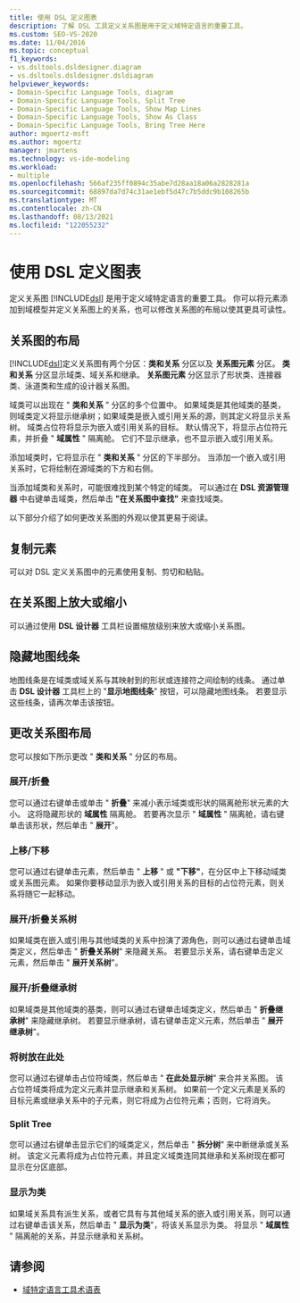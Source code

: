 ```yaml
---
title: 使用 DSL 定义图表
description: 了解 DSL 工具定义关系图是用于定义域特定语言的重要工具。
ms.custom: SEO-VS-2020
ms.date: 11/04/2016
ms.topic: conceptual
f1_keywords:
- vs.dsltools.dsldesigner.diagram
- vs.dsltools.dsldesigner.dsldiagram
helpviewer_keywords:
- Domain-Specific Language Tools, diagram
- Domain-Specific Language Tools, Split Tree
- Domain-Specific Language Tools, Show Map Lines
- Domain-Specific Language Tools, Show As Class
- Domain-Specific Language Tools, Bring Tree Here
author: mgoertz-msft
ms.author: mgoertz
manager: jmartens
ms.technology: vs-ide-modeling
ms.workload:
- multiple
ms.openlocfilehash: 566af235ff0894c35abe7d28aa18a06a2828281a
ms.sourcegitcommit: 68897da7d74c31ae1ebf5d47c7b5ddc9b108265b
ms.translationtype: MT
ms.contentlocale: zh-CN
ms.lasthandoff: 08/13/2021
ms.locfileid: "122055232"
---
```

# <a name="working-with-the-dsl-definition-diagram"></a>使用 DSL 定义图表
定义关系图 [!INCLUDE[dsl](../modeling/includes/dsl_md.md)] 是用于定义域特定语言的重要工具。 你可以将元素添加到域模型并定义关系图上的关系，也可以修改关系图的布局以使其更具可读性。

## <a name="the-layout-of-the-diagram"></a>关系图的布局
 [!INCLUDE[dsl](../modeling/includes/dsl_md.md)]定义关系图有两个分区：**类和关系** 分区以及 **关系图元素** 分区。 **类和关系** 分区显示域类、域关系和继承。 **关系图元素** 分区显示了形状类、连接器类、泳道类和生成的设计器关系图。

 域类可以出现在 " **类和关系** " 分区的多个位置中。 如果域类是其他域类的基类，则域类定义将显示继承树；如果域类是嵌入或引用关系的源，则其定义将显示关系树。 域类占位符将显示为嵌入或引用关系的目标。 默认情况下，将显示占位符元素，并折叠 " **域属性** " 隔离舱。 它们不显示继承，也不显示嵌入或引用关系。

 添加域类时，它将显示在 " **类和关系** " 分区的下半部分。 当添加一个嵌入或引用关系时，它将绘制在源域类的下方和右侧。

 当添加域类和关系时，可能很难找到某个特定的域类。 可以通过在 **DSL 资源管理器** 中右键单击域类，然后单击 **"在关系图中查找"** 来查找域类。

 以下部分介绍了如何更改关系图的外观以使其更易于阅读。

## <a name="copying-elements"></a>复制元素
 可以对 DSL 定义关系图中的元素使用复制、剪切和粘贴。

## <a name="zooming-in-or-out-on-the-diagram"></a>在关系图上放大或缩小
 可以通过使用 **DSL 设计器** 工具栏设置缩放级别来放大或缩小关系图。

## <a name="hiding-map-lines"></a>隐藏地图线条
 地图线条是在域类或域关系与其映射到的形状或连接符之间绘制的线条。 通过单击 **DSL 设计器** 工具栏上的 "**显示地图线条**" 按钮，可以隐藏地图线条。 若要显示这些线条，请再次单击该按钮。

## <a name="changing-the-diagram-layout"></a>更改关系图布局
 您可以按如下所示更改 " **类和关系** " 分区的布局。

### <a name="expandcollapse"></a>展开/折叠
 您可以通过右键单击或单击 " **折叠**" 来减小表示域类或形状的隔离舱形状元素的大小。 这将隐藏形状的 **域属性** 隔离舱。 若要再次显示 " **域属性** " 隔离舱，请右键单击该形状，然后单击 " **展开**"。

### <a name="move-updown"></a>上移/下移
 您可以通过右键单击元素，然后单击 " **上移** " 或 **"下移"**，在分区中上下移动域类或关系图元素。 如果你要移动显示为嵌入或引用关系的目标的占位符元素，则关系将随它一起移动。

### <a name="expandcollapse-relationships-tree"></a>展开/折叠关系树
 如果域类在嵌入或引用与其他域类的关系中扮演了源角色，则可以通过右键单击域类定义，然后单击 " **折叠关系树**" 来隐藏关系。 若要显示关系，请右键单击定义元素，然后单击 " **展开关系树**"。

### <a name="expandcollapse-inheritance-tree"></a>展开/折叠继承树
 如果域类是其他域类的基类，则可以通过右键单击域类定义，然后单击 " **折叠继承树**" 来隐藏继承树。 若要显示继承树，请右键单击定义元素，然后单击 " **展开继承树**"。

### <a name="bring-tree-here"></a>将树放在此处
 您可以通过右键单击占位符域类，然后单击 " **在此处显示树**" 来合并关系图。 该占位符域类将成为定义元素并显示继承和关系树。 如果前一个定义元素是关系的目标元素或继承关系中的子元素，则它将成为占位符元素；否则，它将消失。

### <a name="split-tree"></a>Split Tree
 您可以通过右键单击显示它们的域类定义，然后单击 " **拆分树**" 来中断继承或关系树。 该定义元素将成为占位符元素，并且定义域类连同其继承和关系树现在都可显示在分区底部。

### <a name="show-as-class"></a>显示为类
 如果域关系具有派生关系，或者它具有与其他域关系的嵌入或引用关系，则可以通过右键单击该关系，然后单击 " **显示为类**"，将该关系显示为类。 将显示 " **域属性** " 隔离舱的关系，并显示继承和关系树。

## <a name="see-also"></a>请参阅

- [域特定语言工具术语表](/previous-versions/bb126564(v=vs.100))